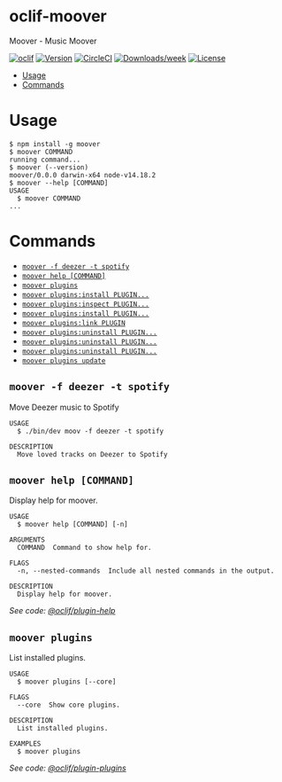 oclif-moover
=================

Moover - Music Moover

[![oclif](https://img.shields.io/badge/cli-oclif-brightgreen.svg)](https://oclif.io)
[![Version](https://img.shields.io/npm/v/oclif-hello-world.svg)](https://npmjs.org/package/oclif-hello-world)
[![CircleCI](https://circleci.com/gh/oclif/hello-world/tree/main.svg?style=shield)](https://circleci.com/gh/oclif/hello-world/tree/main)
[![Downloads/week](https://img.shields.io/npm/dw/oclif-hello-world.svg)](https://npmjs.org/package/oclif-hello-world)
[![License](https://img.shields.io/npm/l/oclif-hello-world.svg)](https://github.com/oclif/hello-world/blob/main/package.json)

<!-- toc -->
* [Usage](#usage)
* [Commands](#commands)
<!-- tocstop -->
# Usage
<!-- usage -->
```sh-session
$ npm install -g moover
$ moover COMMAND
running command...
$ moover (--version)
moover/0.0.0 darwin-x64 node-v14.18.2
$ moover --help [COMMAND]
USAGE
  $ moover COMMAND
...
```
<!-- usagestop -->
# Commands
<!-- commands -->
* [`moover -f deezer -t spotify`](#moover-deezer-spotify)
* [`moover help [COMMAND]`](#moover-help-command)
* [`moover plugins`](#moover-plugins)
* [`moover plugins:install PLUGIN...`](#moover-pluginsinstall-plugin)
* [`moover plugins:inspect PLUGIN...`](#moover-pluginsinspect-plugin)
* [`moover plugins:install PLUGIN...`](#moover-pluginsinstall-plugin-1)
* [`moover plugins:link PLUGIN`](#moover-pluginslink-plugin)
* [`moover plugins:uninstall PLUGIN...`](#moover-pluginsuninstall-plugin)
* [`moover plugins:uninstall PLUGIN...`](#moover-pluginsuninstall-plugin-1)
* [`moover plugins:uninstall PLUGIN...`](#moover-pluginsuninstall-plugin-2)
* [`moover plugins update`](#moover-plugins-update)

## `moover -f deezer -t spotify`

Move Deezer music to Spotify

```
USAGE
  $ ./bin/dev moov -f deezer -t spotify

DESCRIPTION
  Move loved tracks on Deezer to Spotify 
```

## `moover help [COMMAND]`

Display help for moover.

```
USAGE
  $ moover help [COMMAND] [-n]

ARGUMENTS
  COMMAND  Command to show help for.

FLAGS
  -n, --nested-commands  Include all nested commands in the output.

DESCRIPTION
  Display help for moover.
```

_See code: [@oclif/plugin-help](https://github.com/oclif/plugin-help/blob/v5.1.12/src/commands/help.ts)_

## `moover plugins`

List installed plugins.

```
USAGE
  $ moover plugins [--core]

FLAGS
  --core  Show core plugins.

DESCRIPTION
  List installed plugins.

EXAMPLES
  $ moover plugins
```

_See code: [@oclif/plugin-plugins](https://github.com/oclif/plugin-plugins/blob/v2.1.0/src/commands/plugins/index.ts)_
<!-- commandsstop -->
